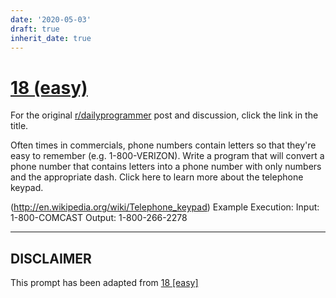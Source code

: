 ```yaml
---
date: '2020-05-03'
draft: true
inherit_date: true
---
```


# [18 (easy)](https://www.reddit.com/r/dailyprogrammer/comments/qit0h/352012_challenge_18_easy/)

For the original [r/dailyprogrammer](https://www.reddit.com/r/dailyprogrammer/) post and discussion, click the link in the title.

Often times in commercials, phone numbers contain letters so that they're easy to remember (e.g. 1-800-VERIZON). Write a program that will convert a phone number that contains letters into a phone number with only numbers and the appropriate dash. Click here to learn more about the telephone keypad.

(http://en.wikipedia.org/wiki/Telephone_keypad)
Example Execution: 
Input: 1-800-COMCAST 
Output: 1-800-266-2278


----
## **DISCLAIMER**
This prompt has been adapted from [18 [easy]](https://www.reddit.com/r/dailyprogrammer/comments/qit0h/352012_challenge_18_easy/
)
